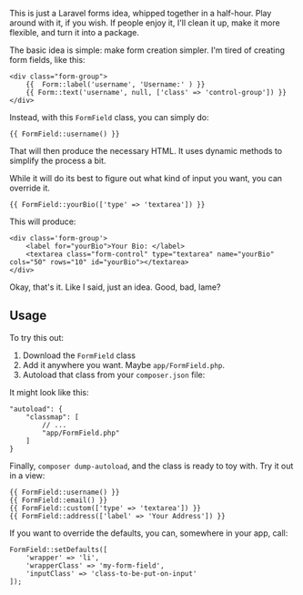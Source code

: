 This is just a Laravel forms idea, whipped together in a half-hour. Play around with
it, if you wish. If people enjoy it, I'll clean it up, make it more
flexible, and turn it into a package.

The basic idea is simple: make form creation simpler. I'm tired of
creating form fields, like this:

    <div class="form-group">
        {{  Form::label('username', 'Username:' ) }}
        {{ Form::text('username', null, ['class' => 'control-group']) }}
    </div>

Instead, with this `FormField` class, you can simply do:

    {{ FormField::username() }}

That will then produce the necessary HTML. It uses dynamic methods to
simplify the process a bit.

While it will do its best to figure out what kind of input you want, you
can override it.

    {{ FormField::yourBio(['type' => 'textarea']) }}

This will produce:

    <div class='form-group'>
        <label for="yourBio">Your Bio: </label>
        <textarea class="form-control" type="textarea" name="yourBio" cols="50" rows="10" id="yourBio"></textarea>
    </div>

Okay, that's it. Like I said, just an idea. Good, bad, lame?

## Usage

To try this out:

1. Download the `FormField` class
2. Add it anywhere you want. Maybe `app/FormField.php`.
3. Autoload that class from your `composer.json` file:

It might look like this:

	"autoload": {
		"classmap": [
			// ...
			"app/FormField.php"
		]
	}

Finally, `composer dump-autoload`, and the class is ready to toy with.
Try it out in a view:

    {{ FormField::username() }}
    {{ FormField::email() }}
    {{ FormField::custom(['type' => 'textarea']) }}
    {{ FormField::address(['label' => 'Your Address']) }}

If you want to override the defaults, you can, somewhere in your app,
call:

    FormField::setDefaults([
        'wrapper' => 'li',
        'wrapperClass' => 'my-form-field',
        'inputClass' => 'class-to-be-put-on-input'
    ]);

